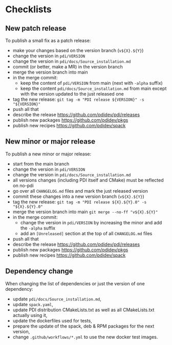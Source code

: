 # Checklists

## New patch release

To publish a small fix as a patch release:
* make your changes based on the version branch (`v${X}.${Y}`)
* change the version in `pdi/VERSION`
* change the version in `pdi/docs/Source_installation.md`
* commit (or better, make a MR) in the version branch
* merge the version branch into main
* in the merge commit:
  - keep the content of `pdi/VERSION` from main (next with `-alpha` suffix)
  - keep the content `pdi/docs/Source_installation.md` from main except
    with the version updated to the just released one
* tag the new release: `git tag -m "PDI release ${VERSION}" -s "${VERSION}"`
* push all that
* describe the release https://github.com/pdidev/pdi/releases
* publish new packages https://github.com/pdidev/pkgs
* publish new recipes  https://github.com/pdidev/spack

## New minor or major release

To publish a new minor or major release:
* start from the main branch
* change the version in `pdi/VERSION`
* change the version in `pdi/docs/Source_installation.md`
* all versions changes (including PDI itself and CMake) must be reflected on no-pdi
* go over all `CHANGELOG.md` files and mark the just released version
* commit these changes into a new version branch (`v${X}.${Y}`)
* tag the new release: `git tag -m "PDI release ${X}.${Y}.0" -s "${X}.${Y}.0"`
* merge the version branch into main `git merge --no-ff "v${X}.${Y}"`
* in the merge commit:
  - change the version in `pdi/VERSION` by increasing the minor and add the
    `-alpha` suffix
  - add an `[Unreleased]` section at the top of all `CHANGELOG.md` files
* push all that
* describe the release https://github.com/pdidev/pdi/releases
* publish new packages https://github.com/pdidev/pkgs
* publish new recipes  https://github.com/pdidev/spack

## Dependency change

When changing the list of dependencies or just the version of one dependency:
* update `pdi/docs/Source_installation.md`,
* update `spack.yaml`,
* update PDI distribution CMakeLists.txt as well as all CMakeLists.txt actually using it,
* update the dockerfiles used for tests,
* prepare the update of the spack, deb & RPM packages for the next version,
* change `.github/workflows/*.yml` to use the new docker test images.
